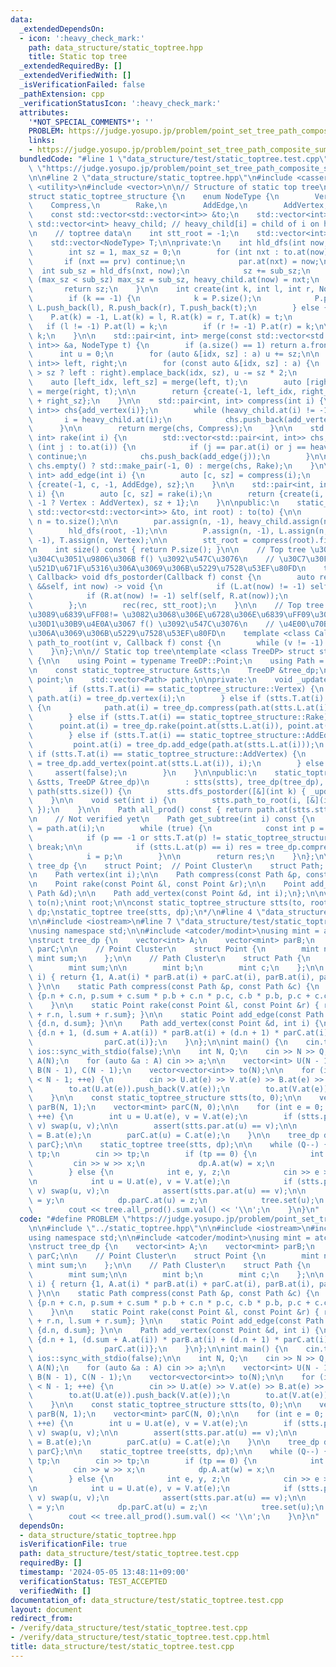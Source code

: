 ```yaml
---
data:
  _extendedDependsOn:
  - icon: ':heavy_check_mark:'
    path: data_structure/static_toptree.hpp
    title: Static top tree
  _extendedRequiredBy: []
  _extendedVerifiedWith: []
  _isVerificationFailed: false
  _pathExtension: cpp
  _verificationStatusIcon: ':heavy_check_mark:'
  attributes:
    '*NOT_SPECIAL_COMMENTS*': ''
    PROBLEM: https://judge.yosupo.jp/problem/point_set_tree_path_composite_sum_fixed_root
    links:
    - https://judge.yosupo.jp/problem/point_set_tree_path_composite_sum_fixed_root
  bundledCode: "#line 1 \"data_structure/test/static_toptree.test.cpp\"\n#define PROBLEM\
    \ \"https://judge.yosupo.jp/problem/point_set_tree_path_composite_sum_fixed_root\"\
    \n\n#line 2 \"data_structure/static_toptree.hpp\"\n#include <cassert>\n#include\
    \ <utility>\n#include <vector>\n\n// Structure of static top tree\n// https://atcoder.jp/contests/abc351/submissions/52777033\n\
    struct static_toptree_structure {\n    enum NodeType {\n        Vertex,\n    \
    \    Compress,\n        Rake,\n        AddEdge,\n        AddVertex,\n    };\n\n\
    \    const std::vector<std::vector<int>> &to;\n    std::vector<int> par;\n   \
    \ std::vector<int> heavy_child; // heavy_child[i] = child of i on heavy path\n\
    \n    // toptree data\n    int stt_root = -1;\n    std::vector<int> P, L, R;\n\
    \    std::vector<NodeType> T;\n\nprivate:\n    int hld_dfs(int now, int prv) {\n\
    \        int sz = 1, max_sz = 0;\n        for (int nxt : to.at(now)) {\n     \
    \       if (nxt == prv) continue;\n            par.at(nxt) = now;\n          \
    \  int sub_sz = hld_dfs(nxt, now);\n            sz += sub_sz;\n            if\
    \ (max_sz < sub_sz) max_sz = sub_sz, heavy_child.at(now) = nxt;\n        }\n \
    \       return sz;\n    }\n\n    int create(int k, int l, int r, NodeType t) {\n\
    \        if (k == -1) {\n            k = P.size();\n            P.push_back(-1),\
    \ L.push_back(l), R.push_back(r), T.push_back(t);\n        } else {\n        \
    \    P.at(k) = -1, L.at(k) = l, R.at(k) = r, T.at(k) = t;\n        }\n\n     \
    \   if (l != -1) P.at(l) = k;\n        if (r != -1) P.at(r) = k;\n\n        return\
    \ k;\n    }\n\n    std::pair<int, int> merge(const std::vector<std::pair<int,\
    \ int>> &a, NodeType t) {\n        if (a.size() == 1) return a.front();\n\n  \
    \      int u = 0;\n        for (auto &[idx, sz] : a) u += sz;\n\n        std::vector<std::pair<int,\
    \ int>> left, right;\n        for (const auto &[idx, sz] : a) {\n            (u\
    \ > sz ? left : right).emplace_back(idx, sz), u -= sz * 2;\n        }\n\n    \
    \    auto [left_idx, left_sz] = merge(left, t);\n        auto [right_idx, right_sz]\
    \ = merge(right, t);\n\n        return {create(-1, left_idx, right_idx, t), left_sz\
    \ + right_sz};\n    }\n\n    std::pair<int, int> compress(int i) {\n        std::vector<std::pair<int,\
    \ int>> chs{add_vertex(i)};\n        while (heavy_child.at(i) != -1) {\n     \
    \       i = heavy_child.at(i);\n            chs.push_back(add_vertex(i));\n  \
    \      }\n\n        return merge(chs, Compress);\n    }\n\n    std::pair<int,\
    \ int> rake(int i) {\n        std::vector<std::pair<int, int>> chs;\n        for\
    \ (int j : to.at(i)) {\n            if (j == par.at(i) or j == heavy_child.at(i))\
    \ continue;\n            chs.push_back(add_edge(j));\n        }\n\n        return\
    \ chs.empty() ? std::make_pair(-1, 0) : merge(chs, Rake);\n    }\n\n    std::pair<int,\
    \ int> add_edge(int i) {\n        auto [c, sz] = compress(i);\n        return\
    \ {create(-1, c, -1, AddEdge), sz};\n    }\n\n    std::pair<int, int> add_vertex(int\
    \ i) {\n        auto [c, sz] = rake(i);\n        return {create(i, c, -1, c ==\
    \ -1 ? Vertex : AddVertex), sz + 1};\n    }\n\npublic:\n    static_toptree_structure(const\
    \ std::vector<std::vector<int>> &to, int root) : to(to) {\n\n        const int\
    \ n = to.size();\n\n        par.assign(n, -1), heavy_child.assign(n, -1);\n\n\
    \        hld_dfs(root, -1);\n\n        P.assign(n, -1), L.assign(n, -1), R.assign(n,\
    \ -1), T.assign(n, Vertex);\n\n        stt_root = compress(root).first;\n    }\n\
    \n    int size() const { return P.size(); }\n\n    // Top tree \u306E\u5E30\u308A\
    \u304C\u3051\u9806\u306B f() \u3092\u547C\u3076\n    // \u30C7\u30FC\u30BF\u306E\
    \u521D\u671F\u5316\u306A\u3069\u306B\u5229\u7528\u53EF\u80FD\n    template <class\
    \ Callback> void dfs_postorder(Callback f) const {\n        auto rec = [&](auto\
    \ &&self, int now) -> void {\n            if (L.at(now) != -1) self(self, L.at(now));\n\
    \            if (R.at(now) != -1) self(self, R.at(now));\n            f(now);\n\
    \        };\n        rec(rec, stt_root);\n    }\n\n    // Top tree \u306E v \u304B\
    \u3089\u6839\uFF08!= \u3082\u3068\u306E\u6728\u306E\u6839\uFF09\u307E\u3067\u306E\
    \u30D1\u30B9\u4E0A\u3067 f() \u3092\u547C\u3076\n    // \u4E00\u70B9\u66F4\u65B0\
    \u306A\u3069\u306B\u5229\u7528\u53EF\u80FD\n    template <class Callback> void\
    \ path_to_root(int v, Callback f) const {\n        while (v != -1) f(v), v = P.at(v);\n\
    \    }\n};\n\n// Static top tree\ntemplate <class TreeDP> struct static_toptree\
    \ {\n\n    using Point = typename TreeDP::Point;\n    using Path = typename TreeDP::Path;\n\
    \n    const static_toptree_structure &stts;\n    TreeDP &tree_dp;\n\n    std::vector<Point>\
    \ point;\n    std::vector<Path> path;\n\nprivate:\n    void _update(int i) {\n\
    \        if (stts.T.at(i) == static_toptree_structure::Vertex) {\n           \
    \ path.at(i) = tree_dp.vertex(i);\n        } else if (stts.T.at(i) == static_toptree_structure::Compress)\
    \ {\n            path.at(i) = tree_dp.compress(path.at(stts.L.at(i)), path.at(stts.R.at(i)));\n\
    \        } else if (stts.T.at(i) == static_toptree_structure::Rake) {\n      \
    \      point.at(i) = tree_dp.rake(point.at(stts.L.at(i)), point.at(stts.R.at(i)));\n\
    \        } else if (stts.T.at(i) == static_toptree_structure::AddEdge) {\n   \
    \         point.at(i) = tree_dp.add_edge(path.at(stts.L.at(i)));\n        } else\
    \ if (stts.T.at(i) == static_toptree_structure::AddVertex) {\n            path.at(i)\
    \ = tree_dp.add_vertex(point.at(stts.L.at(i)), i);\n        } else {\n       \
    \     assert(false);\n        }\n    }\n\npublic:\n    static_toptree(const static_toptree_structure\
    \ &stts, TreeDP &tree_dp)\n        : stts(stts), tree_dp(tree_dp), point(stts.size()),\
    \ path(stts.size()) {\n        stts.dfs_postorder([&](int k) { _update(k); });\n\
    \    }\n\n    void set(int i) {\n        stts.path_to_root(i, [&](int k) { _update(k);\
    \ });\n    }\n\n    Path all_prod() const { return path.at(stts.stt_root); }\n\
    \n    // Not verified yet\n    Path get_subtree(int i) const {\n        Path res\
    \ = path.at(i);\n        while (true) {\n            const int p = stts.P.at(i);\n\
    \            if (p == -1 or stts.T.at(p) != static_toptree_structure::Compress)\
    \ break;\n\n            if (stts.L.at(p) == i) res = tree_dp.compress(res, path.at(stts.R.at(p)));\n\
    \            i = p;\n        }\n\n        return res;\n    }\n};\n\n/*\nstruct\
    \ tree_dp {\n    struct Point;  // Point Cluster\n    struct Path;  // Path Cluster\n\
    \n    Path vertex(int i);\n\n    Path compress(const Path &p, const Path &c);\n\
    \n    Point rake(const Point &l, const Point &r);\n\n    Point add_edge(const\
    \ Path &d);\n\n    Path add_vertex(const Point &d, int i);\n};\n\nvector<vector<int>>\
    \ to(n);\nint root;\n\nconst static_toptree_structure stts(to, root);\n\ntree_dp\
    \ dp;\nstatic_toptree tree(stts, dp);\n*/\n#line 4 \"data_structure/test/static_toptree.test.cpp\"\
    \n\n#include <iostream>\n#line 7 \"data_structure/test/static_toptree.test.cpp\"\
    \nusing namespace std;\n\n#include <atcoder/modint>\nusing mint = atcoder::modint998244353;\n\
    \nstruct tree_dp {\n    vector<int> A;\n    vector<mint> parB;\n    vector<mint>\
    \ parC;\n\n    // Point Cluster\n    struct Point {\n        mint n;\n       \
    \ mint sum;\n    };\n\n    // Path Cluster\n    struct Path {\n        mint n;\n\
    \        mint sum;\n\n        mint b;\n        mint c;\n    };\n\n    Path vertex(int\
    \ i) { return {1, A.at(i) * parB.at(i) + parC.at(i), parB.at(i), parC.at(i)};\
    \ }\n\n    static Path compress(const Path &p, const Path &c) {\n        return\
    \ {p.n + c.n, p.sum + c.sum * p.b + c.n * p.c, c.b * p.b, p.c + c.c * p.b};\n\
    \    }\n\n    static Point rake(const Point &l, const Point &r) { return {l.n\
    \ + r.n, l.sum + r.sum}; }\n\n    static Point add_edge(const Path &d) { return\
    \ {d.n, d.sum}; }\n\n    Path add_vertex(const Point &d, int i) {\n        return\
    \ {d.n + 1, (d.sum + A.at(i)) * parB.at(i) + (d.n + 1) * parC.at(i), parB.at(i),\n\
    \                parC.at(i)};\n    }\n};\n\nint main() {\n    cin.tie(nullptr),\
    \ ios::sync_with_stdio(false);\n\n    int N, Q;\n    cin >> N >> Q;\n\n    vector<int>\
    \ A(N);\n    for (auto &a : A) cin >> a;\n\n    vector<int> U(N - 1), V(N - 1),\
    \ B(N - 1), C(N - 1);\n    vector<vector<int>> to(N);\n\n    for (int e = 0; e\
    \ < N - 1; ++e) {\n        cin >> U.at(e) >> V.at(e) >> B.at(e) >> C.at(e);\n\
    \        to.at(U.at(e)).push_back(V.at(e));\n        to.at(V.at(e)).push_back(U.at(e));\n\
    \    }\n\n    const static_toptree_structure stts(to, 0);\n\n    vector<mint>\
    \ parB(N, 1);\n    vector<mint> parC(N, 0);\n\n    for (int e = 0; e < N - 1;\
    \ ++e) {\n        int u = U.at(e), v = V.at(e);\n        if (stts.par.at(u) !=\
    \ v) swap(u, v);\n\n        assert(stts.par.at(u) == v);\n\n        parB.at(u)\
    \ = B.at(e);\n        parC.at(u) = C.at(e);\n    }\n\n    tree_dp dp{A, parB,\
    \ parC};\n\n    static_toptree tree(stts, dp);\n\n    while (Q--) {\n        int\
    \ tp;\n        cin >> tp;\n        if (tp == 0) {\n            int w, x;\n   \
    \         cin >> w >> x;\n            dp.A.at(w) = x;\n            tree.set(w);\n\
    \        } else {\n            int e, y, z;\n            cin >> e >> y >> z;\n\
    \n            int u = U.at(e), v = V.at(e);\n            if (stts.par.at(u) !=\
    \ v) swap(u, v);\n            assert(stts.par.at(u) == v);\n\n            dp.parB.at(u)\
    \ = y;\n            dp.parC.at(u) = z;\n            tree.set(u);\n        }\n\n\
    \        cout << tree.all_prod().sum.val() << '\\n';\n    }\n}\n"
  code: "#define PROBLEM \"https://judge.yosupo.jp/problem/point_set_tree_path_composite_sum_fixed_root\"\
    \n\n#include \"../static_toptree.hpp\"\n\n#include <iostream>\n#include <vector>\n\
    using namespace std;\n\n#include <atcoder/modint>\nusing mint = atcoder::modint998244353;\n\
    \nstruct tree_dp {\n    vector<int> A;\n    vector<mint> parB;\n    vector<mint>\
    \ parC;\n\n    // Point Cluster\n    struct Point {\n        mint n;\n       \
    \ mint sum;\n    };\n\n    // Path Cluster\n    struct Path {\n        mint n;\n\
    \        mint sum;\n\n        mint b;\n        mint c;\n    };\n\n    Path vertex(int\
    \ i) { return {1, A.at(i) * parB.at(i) + parC.at(i), parB.at(i), parC.at(i)};\
    \ }\n\n    static Path compress(const Path &p, const Path &c) {\n        return\
    \ {p.n + c.n, p.sum + c.sum * p.b + c.n * p.c, c.b * p.b, p.c + c.c * p.b};\n\
    \    }\n\n    static Point rake(const Point &l, const Point &r) { return {l.n\
    \ + r.n, l.sum + r.sum}; }\n\n    static Point add_edge(const Path &d) { return\
    \ {d.n, d.sum}; }\n\n    Path add_vertex(const Point &d, int i) {\n        return\
    \ {d.n + 1, (d.sum + A.at(i)) * parB.at(i) + (d.n + 1) * parC.at(i), parB.at(i),\n\
    \                parC.at(i)};\n    }\n};\n\nint main() {\n    cin.tie(nullptr),\
    \ ios::sync_with_stdio(false);\n\n    int N, Q;\n    cin >> N >> Q;\n\n    vector<int>\
    \ A(N);\n    for (auto &a : A) cin >> a;\n\n    vector<int> U(N - 1), V(N - 1),\
    \ B(N - 1), C(N - 1);\n    vector<vector<int>> to(N);\n\n    for (int e = 0; e\
    \ < N - 1; ++e) {\n        cin >> U.at(e) >> V.at(e) >> B.at(e) >> C.at(e);\n\
    \        to.at(U.at(e)).push_back(V.at(e));\n        to.at(V.at(e)).push_back(U.at(e));\n\
    \    }\n\n    const static_toptree_structure stts(to, 0);\n\n    vector<mint>\
    \ parB(N, 1);\n    vector<mint> parC(N, 0);\n\n    for (int e = 0; e < N - 1;\
    \ ++e) {\n        int u = U.at(e), v = V.at(e);\n        if (stts.par.at(u) !=\
    \ v) swap(u, v);\n\n        assert(stts.par.at(u) == v);\n\n        parB.at(u)\
    \ = B.at(e);\n        parC.at(u) = C.at(e);\n    }\n\n    tree_dp dp{A, parB,\
    \ parC};\n\n    static_toptree tree(stts, dp);\n\n    while (Q--) {\n        int\
    \ tp;\n        cin >> tp;\n        if (tp == 0) {\n            int w, x;\n   \
    \         cin >> w >> x;\n            dp.A.at(w) = x;\n            tree.set(w);\n\
    \        } else {\n            int e, y, z;\n            cin >> e >> y >> z;\n\
    \n            int u = U.at(e), v = V.at(e);\n            if (stts.par.at(u) !=\
    \ v) swap(u, v);\n            assert(stts.par.at(u) == v);\n\n            dp.parB.at(u)\
    \ = y;\n            dp.parC.at(u) = z;\n            tree.set(u);\n        }\n\n\
    \        cout << tree.all_prod().sum.val() << '\\n';\n    }\n}\n"
  dependsOn:
  - data_structure/static_toptree.hpp
  isVerificationFile: true
  path: data_structure/test/static_toptree.test.cpp
  requiredBy: []
  timestamp: '2024-05-05 13:48:11+09:00'
  verificationStatus: TEST_ACCEPTED
  verifiedWith: []
documentation_of: data_structure/test/static_toptree.test.cpp
layout: document
redirect_from:
- /verify/data_structure/test/static_toptree.test.cpp
- /verify/data_structure/test/static_toptree.test.cpp.html
title: data_structure/test/static_toptree.test.cpp
---
```

